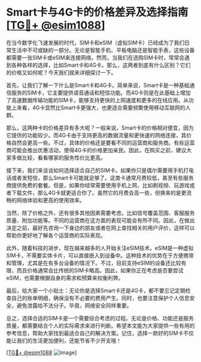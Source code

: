 # Smart卡与4G卡的价格差异及选择指南[[TG💪+ @esim1088](https://t.me/s/esim1088)]

在当今数字化飞速发展的时代，SIM卡和eSIM（虚拟SIM卡）已经成为了我们日常生活中不可或缺的一部分。无论是智能手机、平板电脑还是智能手表，这些设备都需要一张SIM卡或eSIM来连接网络。然而，当我们在选购SIM卡时，常常会遇到各种各样的选择，比如Smart卡和4G卡。那么，这两者到底有什么区别？它们的价格又如何呢？今天我们就来详细探讨一下。

首先，让我们了解一下什么是Smart卡和4G卡。简单来说，Smart卡是一种基础通信服务的SIM卡，它主要提供语音通话和短信功能。而4G卡则是在此基础上增加了高速数据传输功能的SIM卡，能够支持更快的上网速度和更多的在线应用。从功能上来看，4G卡显然比Smart卡更强大，也更适合需要频繁使用移动互联网的人群。

那么，这两种卡的价格差异有多大呢？一般来说，Smart卡的价格相对便宜，因为它提供的功能较少。而4G卡由于支持更高的数据流量和更快速的网络连接，其价格自然会更高一些。不过，具体的价格还是要看不同的运营商和服务商。有些运营商可能会推出优惠活动，使得4G卡的价格更加亲民。因此，在购买之前，建议大家多做比较，看看哪家的服务性价比更高。

接下来，我们来谈谈如何选择适合自己的SIM卡。如果你只是偶尔需要用手机打电话或者发短信，那么Smart卡可能就足够了。这类卡通常月费较低，甚至有些服务商提供免费的套餐。但是，如果你经常需要使用手机上网，比如刷视频、玩游戏或者下载文件，那么4G卡就更适合你了。虽然它的月费会高一些，但换来的是更流畅的网络体验和更高的使用效率。

当然，除了价格之外，还有很多其他因素需要考虑。比如信号覆盖范围、客服服务质量、附加功能等。不同的运营商在这方面的表现可能会有所不同。因此，在做出决定之前，最好先咨询一下身边的朋友或者在网上查找相关的用户评价，这样可以帮助你更好地了解各个运营商的实际表现。

此外，随着科技的进步，现在越来越多的人开始关注eSIM技术。eSIM是一种虚拟SIM卡，不需要实体卡片，可以直接嵌入到设备中。这种技术的优势在于方便携带和管理，尤其是在有多台设备的情况下。不过，目前支持eSIM的设备还比较有限，而且价格通常会比传统的SIM卡略高。因此，如果你正在考虑是否要尝试eSIM，也需要根据自身的需求和预算来权衡利弊。

最后，给大家一个小贴士：无论你是选择Smart卡还是4G卡，都不要忘记定期检查自己的账单明细，确保没有不必要的费用产生。同时，也要注意保护个人信息安全，避免泄露给不法分子。毕竟，网络安全同样重要。

总之，选择合适的SIM卡是一个需要综合考虑的过程。无论是价格、功能还是服务质量，都需要结合个人的实际需求来进行判断。希望本文能为大家提供一些有用的参考信息，帮助大家找到最适合自己的解决方案。记住，选择一款好的SIM卡不仅能让我们的生活更加便利，还能节省不少开支哦！

[[TG💪+ @esim1088](https://t.me/s/esim1088) ![Image](https://i.postimg.cc/4NQfJmqS/Snipaste-2025-05-13-00-14-12.png)]